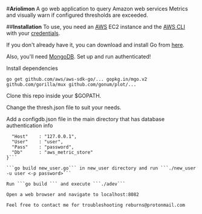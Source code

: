 #**Ariolimon**
A go web application to query Amazon web services Metrics and visually warn if configured thresholds are exceeded.


##**Installation**
To use, you need an [AWS](https://aws.amazon.com/) EC2 instance and the [AWS CLI](http://docs.aws.amazon.com/cli/latest/userguide/installing.html) with your [credentials](http://docs.aws.amazon.com/cli/latest/userguide/cli-chap-getting-started.html).

If you don't already have it, you can download and install Go from [here](https://golang.org/dl/).

Also, you'll need [MongoDB](https://docs.mongodb.com/manual/installation/). Set up and run authenticated!

Install dependencies

```go get github.com/aws/aws-sdk-go/... gopkg.in/mgo.v2 github.com/gorilla/mux github.com/gonum/plot/...```

Clone this repo inside your $GOPATH.

Change the thresh.json file to suit your needs.

Add a configdb.json file in the main directory that has database authentication info

```{
  "Host"	: "127.0.0.1",
  "User"	: "user",
  "Pass"	: "password",
  "Db"		: "aws_metric_store"
}```

```go build new_user.go``` in new_user directory and run ```./new_user -u user <-p password>``` 

Run ```go build ``` and execute ```./adev```

Open a web browser and navigate to localhost:8082

Feel free to contact me for troubleshooting reburns@protonmail.com
